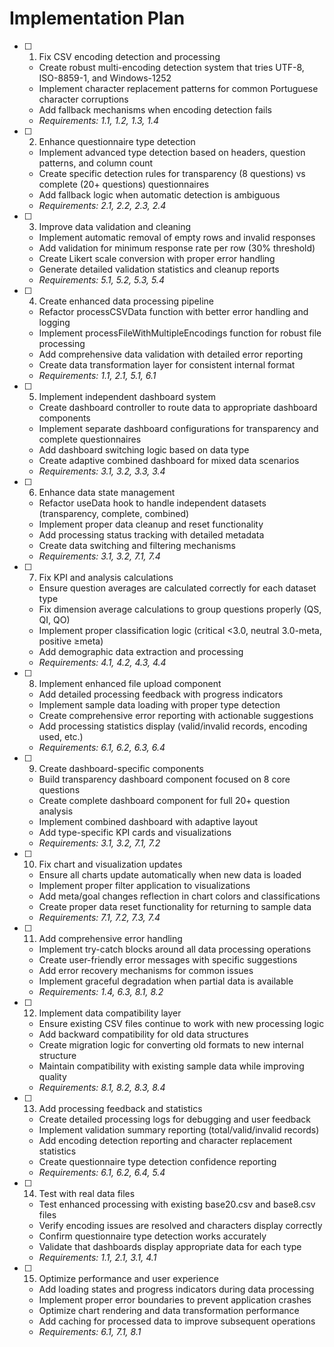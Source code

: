 # Implementation Plan

- [ ] 1. Fix CSV encoding detection and processing














  - Create robust multi-encoding detection system that tries UTF-8, ISO-8859-1, and Windows-1252
  - Implement character replacement patterns for common Portuguese character corruptions
  - Add fallback mechanisms when encoding detection fails
  - _Requirements: 1.1, 1.2, 1.3, 1.4_

- [ ] 2. Enhance questionnaire type detection

  - Implement advanced type detection based on headers, question patterns, and column count
  - Create specific detection rules for transparency (8 questions) vs complete (20+ questions) questionnaires
  - Add fallback logic when automatic detection is ambiguous
  - _Requirements: 2.1, 2.2, 2.3, 2.4_

- [ ] 3. Improve data validation and cleaning

  - Implement automatic removal of empty rows and invalid responses
  - Add validation for minimum response rate per row (30% threshold)
  - Create Likert scale conversion with proper error handling
  - Generate detailed validation statistics and cleanup reports
  - _Requirements: 5.1, 5.2, 5.3, 5.4_

- [ ] 4. Create enhanced data processing pipeline

  - Refactor processCSVData function with better error handling and logging
  - Implement processFileWithMultipleEncodings function for robust file processing
  - Add comprehensive data validation with detailed error reporting
  - Create data transformation layer for consistent internal format
  - _Requirements: 1.1, 2.1, 5.1, 6.1_

- [ ] 5. Implement independent dashboard system

  - Create dashboard controller to route data to appropriate dashboard components
  - Implement separate dashboard configurations for transparency and complete questionnaires
  - Add dashboard switching logic based on data type
  - Create adaptive combined dashboard for mixed data scenarios
  - _Requirements: 3.1, 3.2, 3.3, 3.4_

- [ ] 6. Enhance data state management

  - Refactor useData hook to handle independent datasets (transparency, complete, combined)
  - Implement proper data cleanup and reset functionality
  - Add processing status tracking with detailed metadata
  - Create data switching and filtering mechanisms
  - _Requirements: 3.1, 3.2, 7.1, 7.4_

- [ ] 7. Fix KPI and analysis calculations

  - Ensure question averages are calculated correctly for each dataset type
  - Fix dimension average calculations to group questions properly (QS, QI, QO)
  - Implement proper classification logic (critical <3.0, neutral 3.0-meta, positive ≥meta)
  - Add demographic data extraction and processing
  - _Requirements: 4.1, 4.2, 4.3, 4.4_

- [ ] 8. Implement enhanced file upload component

  - Add detailed processing feedback with progress indicators
  - Implement sample data loading with proper type detection
  - Create comprehensive error reporting with actionable suggestions
  - Add processing statistics display (valid/invalid records, encoding used, etc.)
  - _Requirements: 6.1, 6.2, 6.3, 6.4_

- [ ] 9. Create dashboard-specific components

  - Build transparency dashboard component focused on 8 core questions
  - Create complete dashboard component for full 20+ question analysis
  - Implement combined dashboard with adaptive layout
  - Add type-specific KPI cards and visualizations
  - _Requirements: 3.1, 3.2, 7.1, 7.2_

- [ ] 10. Fix chart and visualization updates

  - Ensure all charts update automatically when new data is loaded
  - Implement proper filter application to visualizations
  - Add meta/goal changes reflection in chart colors and classifications
  - Create proper data reset functionality for returning to sample data
  - _Requirements: 7.1, 7.2, 7.3, 7.4_

- [ ] 11. Add comprehensive error handling

  - Implement try-catch blocks around all data processing operations
  - Create user-friendly error messages with specific suggestions
  - Add error recovery mechanisms for common issues
  - Implement graceful degradation when partial data is available
  - _Requirements: 1.4, 6.3, 8.1, 8.2_

- [ ] 12. Implement data compatibility layer

  - Ensure existing CSV files continue to work with new processing logic
  - Add backward compatibility for old data structures
  - Create migration logic for converting old formats to new internal structure
  - Maintain compatibility with existing sample data while improving quality
  - _Requirements: 8.1, 8.2, 8.3, 8.4_

- [ ] 13. Add processing feedback and statistics

  - Create detailed processing logs for debugging and user feedback
  - Implement validation summary reporting (total/valid/invalid records)
  - Add encoding detection reporting and character replacement statistics
  - Create questionnaire type detection confidence reporting
  - _Requirements: 6.1, 6.2, 6.4, 5.4_

- [ ] 14. Test with real data files

  - Test enhanced processing with existing base20.csv and base8.csv files
  - Verify encoding issues are resolved and characters display correctly
  - Confirm questionnaire type detection works accurately
  - Validate that dashboards display appropriate data for each type
  - _Requirements: 1.1, 2.1, 3.1, 4.1_

- [ ] 15. Optimize performance and user experience
  - Add loading states and progress indicators during data processing
  - Implement proper error boundaries to prevent application crashes
  - Optimize chart rendering and data transformation performance
  - Add caching for processed data to improve subsequent operations
  - _Requirements: 6.1, 7.1, 8.1_

